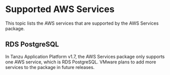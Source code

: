 # Supported AWS Services

This topic lists the AWS services that are supported by the AWS Services package.

## <a id="postgresql"></a> RDS PostgreSQL

In Tanzu Application Platform v1.7, the AWS Services package only supports one AWS service, which is
RDS PostgreSQL. VMware plans to add more services to the package in future releases.

